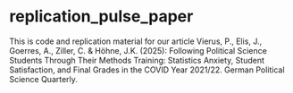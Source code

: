 # replication_pulse_paper
This is code and replication material for our article Vierus, P., Elis, J., Goerres, A., Ziller, C. &amp; Höhne, J.K. (2025): Following Political Science Students Through Their Methods Training: Statistics Anxiety, Student Satisfaction, and Final Grades in the COVID Year 2021/22. German Political Science Quarterly.
